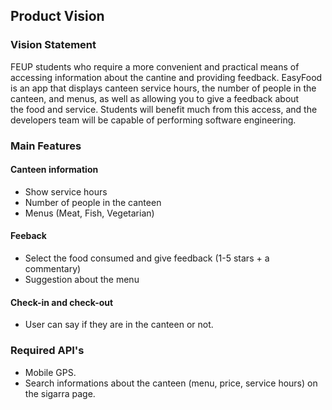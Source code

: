 ## Product Vision

### Vision Statement
FEUP students who require a more convenient and practical means of accessing information about the cantine and providing feedback.
EasyFood is an app that displays canteen service hours, the number of people in the canteen, and menus, as well as allowing you to give a feedback about the food and service.
Students will benefit much from this access, and the developers team will be capable of performing software engineering.

### Main Features
#### Canteen information 
- Show service hours
- Number of people in the canteen
- Menus (Meat, Fish, Vegetarian) 

#### Feeback
- Select the food consumed and give feedback (1-5 stars + a commentary)
- Suggestion about the menu

#### Check-in and check-out
- User can say if they are in the canteen or not.

### Required API's
- Mobile GPS.
- Search informations about the canteen (menu, price, service hours) on the sigarra page.
